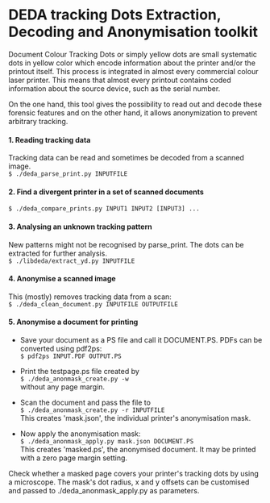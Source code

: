 DEDA tracking Dots Extraction, Decoding and Anonymisation toolkit
=================================================================

Document Colour Tracking Dots or simply yellow dots are small systematic dots in yellow color which encode information about the printer and/or the printout itself. This process is integrated in almost every commercial colour laser printer. This means that almost every printout contains coded information about the source device, such as the serial number. 

On the one hand, this tool gives the possibility to read out and decode these forensic features and on the other hand, it allows anonymization to prevent arbitrary tracking.       


#### 1. Reading tracking data   

Tracking data can be read and sometimes be decoded from a scanned image.   
`$ ./deda_parse_print.py INPUTFILE`


#### 2. Find a divergent printer in a set of scanned documents   

`$ ./deda_compare_prints.py INPUT1 INPUT2 [INPUT3] ...`


#### 3. Analysing an unknown tracking pattern

New patterns might not be recognised by parse_print. The dots can be extracted
for further analysis.      
`$ ./libdeda/extract_yd.py INPUTFILE`


#### 4. Anonymise a scanned image

This (mostly) removes tracking data from a scan:   
`$ ./deda_clean_document.py INPUTFILE OUTPUTFILE`


#### 5. Anonymise a document for printing

* Save your document as a PS file and call it DOCUMENT.PS. 
PDFs can be converted using pdf2ps:   
`$ pdf2ps INPUT.PDF OUTPUT.PS`  

* Print the testpage.ps file created by    
`$ ./deda_anonmask_create.py -w`   
without any page margin.

* Scan the document and pass the file to   
`$ ./deda_anonmask_create.py -r INPUTFILE`   
This creates 'mask.json', the individual printer's anonymisation mask.   

* Now apply the anonymisation mask:   
`$ ./deda_anonmask_apply.py mask.json DOCUMENT.PS`   
This creates 'masked.ps', the anonymised document. It may be printed with a
zero page margin setting.

Check whether a masked page covers your printer's tracking dots by using a 
microscope. The mask's dot radius, x and y offsets can be customised and 
passed to ./deda_anonmask_apply.py as parameters.

